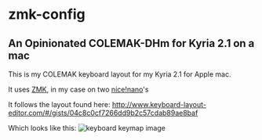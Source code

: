# zmk-config 

## An Opinionated COLEMAK-DHm for Kyria 2.1 on a mac

This is my COLEMAK keyboard layout for my Kyria 2.1 for Apple mac.

It uses [ZMK](https://zmk.dev/docs/user-setup), in my case on two [nice!nano](https://nicekeyboards.com/nice-nano/)'s

It follows the layout found here:
http://www.keyboard-layout-editor.com/#/gists/04c8c0cf7266dd9b2c57cdab89ae8baf

Which looks like this:
![keyboard keymap image](https://github.com/willsheldon/zmk-config/raw/main/kyria_keymap.png)
